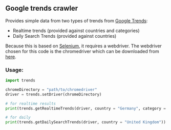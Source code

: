 ## Google trends crawler  
Provides simple data from two types of trends from [Google Trends](https://trends.google.com/trends):  
* Realtime trends (provided against countries and categories)
* Daily Search Trends (provided against countries)

Because this is based on [Selenium](https://github.com/SeleniumHQ/selenium), it requires a webdriver. The webdriver chosen for this code is the chromedriver which can be downloaded from [here](https://chromedriver.chromium.org/downloads).  

### Usage:  
```python
import trends

chromeDirectory = "path/to/chromedriver"
driver = trends.setDriver(chromeDirectory)

# for realtime results
print(trends.getRealtimeTrends(driver, country = "Germany", category = "entertainment"))

# for daily
print(trends.getDailySearchTrends(driver, country = "United Kingdom"))
```
